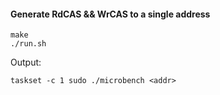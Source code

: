 #### Generate RdCAS && WrCAS to a single address

```
make
./run.sh
```

Output:
```
taskset -c 1 sudo ./microbench <addr>

```